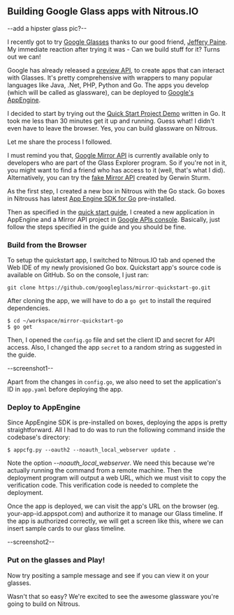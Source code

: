 ## Building Google Glass apps with Nitrous.IO

--add a hipster glass pic?--

I recently got to try [Google Glasses]() thanks to our good friend, [Jeffery Paine](). My immediate reaction after trying it was - Can we build stuff for it? Turns out we can!

Google has already released a [preview API](https://developers.google.com/glass/), to create apps that can interact with Glasses. It's pretty comprehensive with wrappers to many popular languages like Java, .Net, PHP, Python and Go. The apps you develop (which will be called as glassware), can be deployed to [Google's AppEngine](https://developers.google.com/appengine).

I decided to start by trying out the [Quick Start Project Demo](https://developers.google.com/glass/quickstart/go) written in Go. It took me less than 30 minutes get it up and running. Guess what! I didn't even have to leave the browser. Yes, you can build glassware on Nitrous.

Let me share the process I followed.

I must remind you that, [Google Mirror API](https://developers.google.com/glass/devprev) is currently available only to developers who are part of the Glass Explorer program. So if you're not in it, you might want to find a friend who has access to it (well, that's what I did). Alternatively, you can try the [fake Mirror API](https://github.com/Scarygami/mirror-api) created by Gerwin Sturm.

As the first step, I created a new box in Nitrous with the Go stack. Go boxes in Nitrouss has latest [App Engine SDK for Go](https://developers.google.com/glass/quickstart/go) pre-installed. 

Then as specified in the [quick start guide](https://developers.google.com/glass/quickstart/go), I created a new application in AppEngine and a Mirror API project in [Google APIs console](https://code.google.com/apis/console/). Basically, just follow the steps specified in the guide and you should be fine.

### Build from the Browser

To setup the quickstart app, I switched to Nitrous.IO tab and opened the Web IDE of my newly provisioned Go box. Quickstart app's source code is available on GitHub. So on the console, I just ran:

    git clone https://github.com/googleglass/mirror-quickstart-go.git

After cloning the app, we will have to do a `go get` to install the required dependencies.

    $ cd ~/workspace/mirror-quickstart-go
    $ go get

Then, I opened the `config.go` file and set the client ID and secret for API access. Also, I changed the app `secret` to a random string as suggested in the guide.

--screenshot1--

Apart from the changes in `config.go`, we also need to set the application's ID in `app.yaml` before deploying the app.

### Deploy to AppEngine

Since AppEngine SDK is pre-installed on boxes, deploying the apps is pretty straightforward. All I had to do was to run the following command inside the codebase's directory:

    $ appcfg.py --oauth2 --noauth_local_webserver update .

Note the option *--noauth_local_webserver*. We need this because we're actually running the command from a remote machine. Then the deployment program will output a web URL, which we must visit to copy the verification code. This verification code is needed to complete the deployment.

Once the app is deployed, we can visit the app's URL on the browser (eg. your-app-id.appspot.com) and authorize it to manage our Glass timeline. If the app is authorized correctly, we will get a screen like this, where we can insert sample cards to our glass timeline.

--screenshot2--

### Put on the glasses and Play!

Now try positing a sample message and see if you can view it on your glasses.

Wasn't that so easy? We're excited to see the awesome glassware you're going to build on Nitrous.


